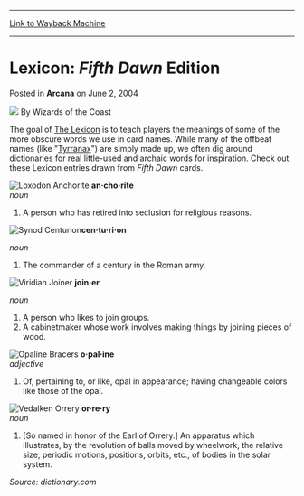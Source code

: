 
---
[Link to Wayback Machine](https://web.archive.org/web/20211023185633/https://magic.wizards.com/en/articles/archive/arcana/lexicon-fifth-dawn-edition-2004-06-02)

[_metadata_:author]:- "Wizards of the Coast"
[_metadata_:description]:- "The goal of The Lexicon is to teach players the meanings of some of the more obscure words we use in card names. While many of the offbeat names (like `Tyrranax`) are simply made up, we often dig around dictionaries for real little-used and archaic words for inspiration. Check out these Lexicon entries drawn from Fifth Dawn cards. an·cho·ritenoun A person who has retired into"
[_metadata_:generator]:- "Drupal 7 (http://drupal.org)"
[_metadata_:node]:- "606931"
[_metadata_:publish_date]:- "2004-06-02"
[_metadata_:source]:- "div-main-content"
[_metadata_:title]:- "Lexicon: Fifth Dawn Edition"
[_metadata_:wayback_capture_timestamp]:- "2021-10-23 18:56:33"
[_metadata_:wayback_raw_url]:- "https://web.archive.org/web/20211023185633id_/https://magic.wizards.com/en/articles/archive/arcana/lexicon-fifth-dawn-edition-2004-06-02"
[_metadata_:wayback_url]:- "https://magic.wizards.com/en/articles/archive/arcana/lexicon-fifth-dawn-edition-2004-06-02"
---


Lexicon: *Fifth Dawn* Edition
=============================



 Posted in **Arcana**
 on June 2, 2004 






![](https://media.magic.wizards.com/styles/auth_small/public/images/person/wizards_author.jpg)
By Wizards of the Coast











The goal of [The Lexicon](http://archive.wizards.com/default.asp?x=mtgcom/columnarchive&column=thelexicon) is to teach players the meanings of some of the more obscure words we use in card names. While many of the offbeat names (like "[Tyrranax](https://gatherer.wizards.com/Pages/Card/Details.aspx?name=Tyrranax)") are simply made up, we often dig around dictionaries for real little-used and archaic words for inspiration. Check out these Lexicon entries drawn from *Fifth Dawn* cards. 

![Loxodon Anchorite](http://gatherer.wizards.com/Handlers/Image.ashx?type=card&name=Loxodon+Anchorite)
**an·cho·rite**  
*noun*
1. A person who has retired into seclusion for religious reasons.

![Synod Centurion](http://gatherer.wizards.com/Handlers/Image.ashx?type=card&name=Synod+Centurion)**cen·tu·ri·on**
  
*noun*
1. The commander of a century in the Roman army.

![Viridian Joiner](http://gatherer.wizards.com/Handlers/Image.ashx?type=card&name=Viridian+Joiner)
**join·er** 
  
*noun*
1. A person who likes to join groups.
2. A cabinetmaker whose work involves making things by joining pieces of wood.

![Opaline Bracers](http://gatherer.wizards.com/Handlers/Image.ashx?type=card&name=Opaline+Bracers)
**o·pal·ine**  
*adjective*
1. Of, pertaining to, or like, opal in appearance; having changeable colors like those of the opal.

![Vedalken Orrery](http://gatherer.wizards.com/Handlers/Image.ashx?type=card&name=Vedalken+Orrery)
**or·re·ry**  
*noun*
1. [So named in honor of the Earl of Orrery.] An apparatus which illustrates, by the revolution of balls moved by wheelwork, the relative size, periodic motions, positions, orbits, etc., of bodies in the solar system.

*Source: dictionary.com*





